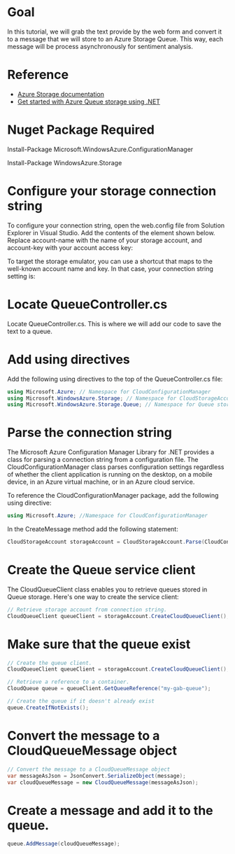 # Goal
In this tutorial, we will grab the text provide by the web form and convert it to a message that we will store to an Azure Storage Queue.  This way, each message will be process asynchronously for sentiment analysis.  

# Reference
* [Azure Storage documentation](https://azure.microsoft.com/en-us/services/storage/)
* [Get started with Azure Queue storage using .NET](https://docs.microsoft.com/en-us/azure/storage/storage-dotnet-how-to-use-queues)

# Nuget Package Required

Install-Package Microsoft.WindowsAzure.ConfigurationManager

Install-Package WindowsAzure.Storage
	
# Configure your storage connection string

To configure your connection string, open the web.config file from Solution Explorer in Visual Studio. Add the contents of the <appSettings> element shown below. Replace account-name with the name of your storage account, and account-key with your account access key:

   <add key="StorageConnectionString" value="DefaultEndpointsProtocol=https;AccountName=account-name;AccountKey=account-key" />

To target the storage emulator, you can use a shortcut that maps to the well-known account name and key. In that case, your connection string setting is:

<add key="StorageConnectionString" value="UseDevelopmentStorage=true;" />

# Locate QueueController.cs

Locate QueueController.cs.  This is where we will add our code to save the text to a queue.

# Add using directives

Add the following using directives to the top of the QueueController.cs file:

```csharp
using Microsoft.Azure; // Namespace for CloudConfigurationManager
using Microsoft.WindowsAzure.Storage; // Namespace for CloudStorageAccount
using Microsoft.WindowsAzure.Storage.Queue; // Namespace for Queue storage types
```
# Parse the connection string
The Microsoft Azure Configuration Manager Library for .NET provides a class for parsing a connection string from a configuration file. The CloudConfigurationManager class parses configuration settings regardless of whether the client application is running on the desktop, on a mobile device, in an Azure virtual machine, or in an Azure cloud service. 

To reference the CloudConfigurationManager package, add the following using directive:

```csharp
using Microsoft.Azure; //Namespace for CloudConfigurationManager
```

In the CreateMessage method add the following statement: 

```csharp
CloudStorageAccount storageAccount = CloudStorageAccount.Parse(CloudConfigurationManager.GetSetting("StorageConnectionString"));
```
# Create the Queue service client

The CloudQueueClient class enables you to retrieve queues stored in Queue storage. Here's one way to create the service client:

```csharp
// Retrieve storage account from connection string.
CloudQueueClient queueClient = storageAccount.CreateCloudQueueClient();
```

# Make sure that the queue exist

```csharp
// Create the queue client.
CloudQueueClient queueClient = storageAccount.CreateCloudQueueClient();

// Retrieve a reference to a container.
CloudQueue queue = queueClient.GetQueueReference("my-gab-queue");

// Create the queue if it doesn't already exist
queue.CreateIfNotExists();
```
# Convert the message to a CloudQueueMessage object
```csharp
// Convert the message to a CloudQueueMessage object
var messageAsJson = JsonConvert.SerializeObject(message);
var cloudQueueMessage = new CloudQueueMessage(messageAsJson);
```
# Create a message and add it to the queue.
```csharp
queue.AddMessage(cloudQueueMessage);

```
